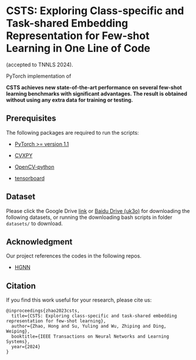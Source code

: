 # CSTS: Exploring Class-specific and Task-shared Embedding Representation for Few-shot Learning in One Line of Code
(accepted to TNNLS 2024).

PyTorch implementation of 

**CSTS achieves new state-of-the-art performance on several few-shot learning benchmarks with significant advantages. The result is obtained without using any extra data for training or testing.**


## Prerequisites

The following packages are required to run the scripts:

- [PyTorch >= version 1.1](https://pytorch.org)

- [CVXPY](https://www.cvxpy.org/)

- [OpenCV-python](https://pypi.org/project/opencv-python/)

- [tensorboard](https://www.tensorflow.org/tensorboard)
## Dataset
Please click the Google Drive [link](https://drive.google.com/drive/folders/1sXJgi9pXo8i3Jj1nk08Sxo6x7dAQjf9u?usp=sharing) or [Baidu Drive (uk3o)](https://pan.baidu.com/s/17hbnrRhM1acpcjR41P3J0A) for downloading the 
following datasets, or running the downloading bash scripts in folder `datasets/` to download.


## Acknowledgment
Our project references the codes in the following repos.
- [HGNN](https://github.com/smartprobe/HGNN)

## Citation
If you find this work useful for your research, please cite us:
```
@inproceedings{zhao2023csts,
  title={CSTS: Exploring class-specific and task-shared embedding representation for few-shot learning},
  author={Zhao, Hong and Su, Yuling and Wu, Zhiping and Ding, Weiping},
  booktitle={IEEE Transactions on Neural Networks and Learning Systems},
  year={2024}
}
```
